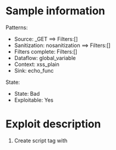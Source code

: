 # Sample information

Patterns:
- Source: _GET ==> Filters:[]
- Sanitization: nosanitization ==> Filters:[]
- Filters complete: Filters:[]
- Dataflow: global_variable
- Context: xss_plain
- Sink: echo_func

State:
- State: Bad
- Exploitable: Yes


# Exploit description

1. Create script tag with <script>
